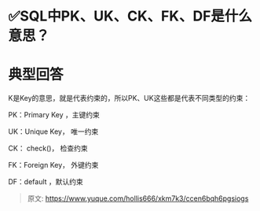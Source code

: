 # ✅SQL中PK、UK、CK、FK、DF是什么意思？

# 典型回答


K是Key的意思，就是代表约束的，所以PK、UK这些都是代表不同类型的约束：





PK：Primary Key ，主键约束



UK：Unique Key， 唯一约束



CK： check()， 检查约束



FK：Foreign Key， 外键约束



DF：default ，默认约束



> 原文: <https://www.yuque.com/hollis666/xkm7k3/ccen6bqh6pgsiogs>